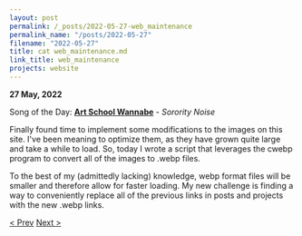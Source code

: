 ```yaml
---
layout: post
permalink: /_posts/2022-05-27-web_maintenance
permalink_name: "/posts/2022-05-27"
filename: "2022-05-27"
title: cat web_maintenance.md
link_title: web_maintenance
projects: website
---
```

**27 May, 2022**

Song of the Day: [**Art School Wannabe**]() - *Sorority Noise*

Finally found time to implement some modifications to the images on this site. I've been meaning to optimize them, as they have grown quite large and take a while to load. So, today I wrote a script that leverages the cwebp program to convert all of the images to .webp files.

To the best of my (admittedly lacking) knowledge, webp format files will be smaller and therefore allow for faster loading. My new challenge is finding a way to conveniently replace all of the previous links in posts and projects with the new .webp links.

[< Prev](/_posts/2022-05-26-moving)    [Next >](/_posts/2022-05-28-__init__sale-scraper)
